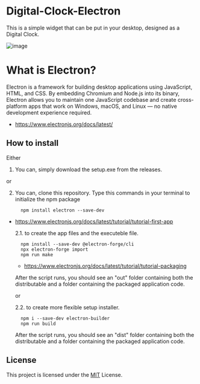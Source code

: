 # Digital-Clock-Electron

This is a simple widget that can be put in your desktop, designed as a Digital Clock.

![image](https://github.com/user-attachments/assets/6ee61c9a-d3c0-4019-a6e6-11bf5b8ee792)

# What is Electron?

Electron is a framework for building desktop applications using JavaScript, HTML, and CSS. By embedding Chromium and Node.js into its binary, Electron allows you to maintain one JavaScript codebase and create cross-platform apps that work on Windows, macOS, and Linux — no native development experience required.

- https://www.electronjs.org/docs/latest/

## How to install

Either

1. You can, simply download the setup.exe from the releases.

or

2. You can, clone this repository. Type this commands in your terminal to initialize the npm package

         npm install electron --save-dev

- https://www.electronjs.org/docs/latest/tutorial/tutorial-first-app

  2.1. to create the app files and the executeble file.

        npm install --save-dev @electron-forge/cli
        npx electron-forge import
        npm run make

  - https://www.electronjs.org/docs/latest/tutorial/tutorial-packaging

  After the script runs, you should see an "out" folder containing both the distributable and a folder containing the packaged application code.

  or

  2.2. to create more flexible setup installer.

        npm i --save-dev electron-builder
        npm run build

  After the script runs, you should see an "dist" folder containing both the distributable and a folder containing the packaged application code.

## License

This project is licensed under the [MIT](https://choosealicense.com/licenses/mit/) License.
